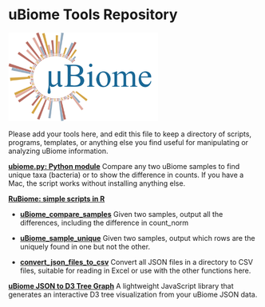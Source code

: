 # uBiome Tools Repository

<img src="./docs/images/uBiome Logo 480.png" width=300>

Please add your tools here, and edit this file to keep a directory of scripts, programs, templates, or anything else you find useful for manipulating or analyzing uBiome information.

**[ubiome.py: Python module](./docs/compareSamplesPython.md)** Compare any two uBiome samples to find unique taxa (bacteria) or to show the difference in counts. If you have a Mac, the script works without installing anything else.


**[RuBiome: simple scripts in R](./docs/RuBiomeTools.md)**


* [__uBiome_compare_samples__](./docs/compareSamples.md)
Given two samples, output all the differences, including the difference in count_norm

* [__uBiome_sample_unique__](./docs/findUnique.md)
Given two samples, output which rows are the uniquely found in one but not the other.

* [__convert_json_files_to_csv__](./docs/convertJsonToCSV.md) Convert all JSON files in a
directory to CSV files, suitable for reading in Excel or use with the other functions here.

**[uBiome JSON to D3 Tree Graph](https://github.com/jrrera/ubiome-to-d3)** A lightweight
JavaScript library that generates an interactive D3 tree visualization from
your uBiome JSON data.
